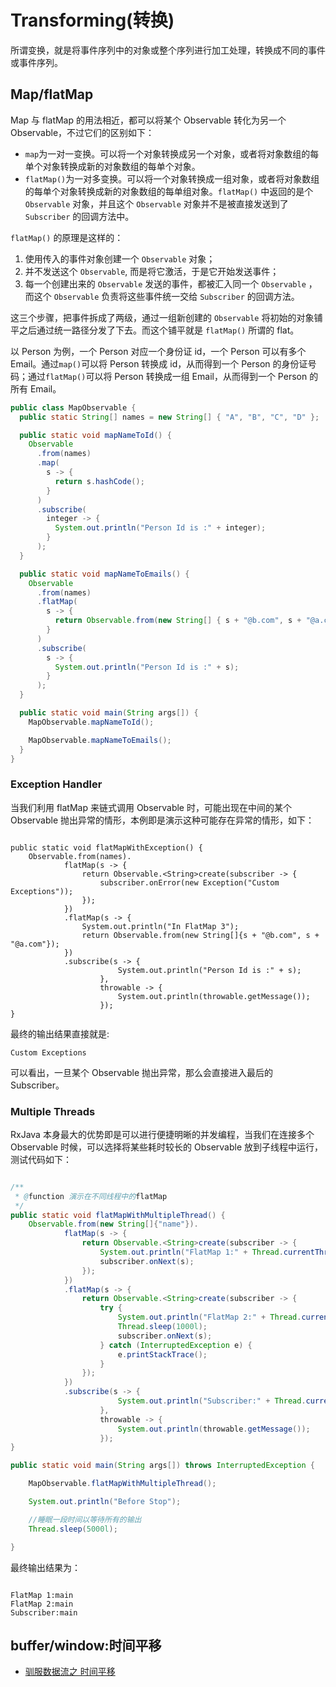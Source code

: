 # Transforming(转换)

所谓变换，就是将事件序列中的对象或整个序列进行加工处理，转换成不同的事件或事件序列。

## Map/flatMap

Map 与 flatMap 的用法相近，都可以将某个 Observable 转化为另一个 Observable，不过它们的区别如下：

- `map`为一对一变换。可以将一个对象转换成另一个对象，或者将对象数组的每单个对象转换成新的对象数组的每单个对象。
- `flatMap()`为一对多变换。可以将一个对象转换成一组对象，或者将对象数组的每单个对象转换成新的对象数组的每单组对象。`flatMap()` 中返回的是个 `Observable` 对象，并且这个 `Observable` 对象并不是被直接发送到了 `Subscriber` 的回调方法中。

`flatMap()` 的原理是这样的：

1. 使用传入的事件对象创建一个 `Observable` 对象；
2. 并不发送这个 `Observable`, 而是将它激活，于是它开始发送事件；
3. 每一个创建出来的 `Observable` 发送的事件，都被汇入同一个 `Observable` ，而这个 `Observable` 负责将这些事件统一交给 `Subscriber` 的回调方法。

这三个步骤，把事件拆成了两级，通过一组新创建的 `Observable` 将初始的对象铺平之后通过统一路径分发了下去。而这个铺平就是 `flatMap()` 所谓的 flat。

以 Person 为例，一个 Person 对应一个身份证 id，一个 Person 可以有多个 Email。通过`map()`可以将 Person 转换成 id，从而得到一个 Person 的身份证号码；通过`flatMap()`可以将 Person 转换成一组 Email，从而得到一个 Person 的所有 Email。

```java
public class MapObservable {
  public static String[] names = new String[] { "A", "B", "C", "D" };

  public static void mapNameToId() {
    Observable
      .from(names)
      .map(
        s -> {
          return s.hashCode();
        }
      )
      .subscribe(
        integer -> {
          System.out.println("Person Id is :" + integer);
        }
      );
  }

  public static void mapNameToEmails() {
    Observable
      .from(names)
      .flatMap(
        s -> {
          return Observable.from(new String[] { s + "@b.com", s + "@a.com" });
        }
      )
      .subscribe(
        s -> {
          System.out.println("Person Id is :" + s);
        }
      );
  }

  public static void main(String args[]) {
    MapObservable.mapNameToId();

    MapObservable.mapNameToEmails();
  }
}
```

### Exception Handler

当我们利用 flatMap 来链式调用 Observable 时，可能出现在中间的某个 Observable 抛出异常的情形，本例即是演示这种可能存在异常的情形，如下：

```

public static void flatMapWithException() {
    Observable.from(names).
            flatMap(s -> {
                return Observable.<String>create(subscriber -> {
                    subscriber.onError(new Exception("Custom Exceptions"));
                });
            })
            .flatMap(s -> {
                System.out.println("In FlatMap 3");
                return Observable.from(new String[]{s + "@b.com", s + "@a.com"});
            })
            .subscribe(s -> {
                        System.out.println("Person Id is :" + s);
                    },
                    throwable -> {
                        System.out.println(throwable.getMessage());
                    });
}
```

最终的输出结果直接就是:

```
Custom Exceptions
```

可以看出，一旦某个 Observable 抛出异常，那么会直接进入最后的 Subscriber。

### Multiple Threads

RxJava 本身最大的优势即是可以进行便捷明晰的并发编程，当我们在连接多个 Observable 时候，可以选择将某些耗时较长的 Observable 放到子线程中运行，测试代码如下：

```java

/**
 * @function 演示在不同线程中的flatMap
 */
public static void flatMapWithMultipleThread() {
    Observable.from(new String[]{"name"}).
            flatMap(s -> {
                return Observable.<String>create(subscriber -> {
                    System.out.println("FlatMap 1:" + Thread.currentThread().getName());
                    subscriber.onNext(s);
                });
            })
            .flatMap(s -> {
                return Observable.<String>create(subscriber -> {
                    try {
                        System.out.println("FlatMap 2:" + Thread.currentThread().getName());
                        Thread.sleep(1000l);
                        subscriber.onNext(s);
                    } catch (InterruptedException e) {
                        e.printStackTrace();
                    }
                });
            })
            .subscribe(s -> {
                        System.out.println("Subscriber:" + Thread.currentThread().getName());
                    },
                    throwable -> {
                        System.out.println(throwable.getMessage());
                    });
}

public static void main(String args[]) throws InterruptedException {

    MapObservable.flatMapWithMultipleThread();

    System.out.println("Before Stop");

    //睡眠一段时间以等待所有的输出
    Thread.sleep(5000l);

}
```

最终输出结果为：

```

FlatMap 1:main
FlatMap 2:main
Subscriber:main
```

## buffer/window:时间平移

- [驯服数据流之 时间平移](http://www.tuicool.com/articles/ABfEfq3)
